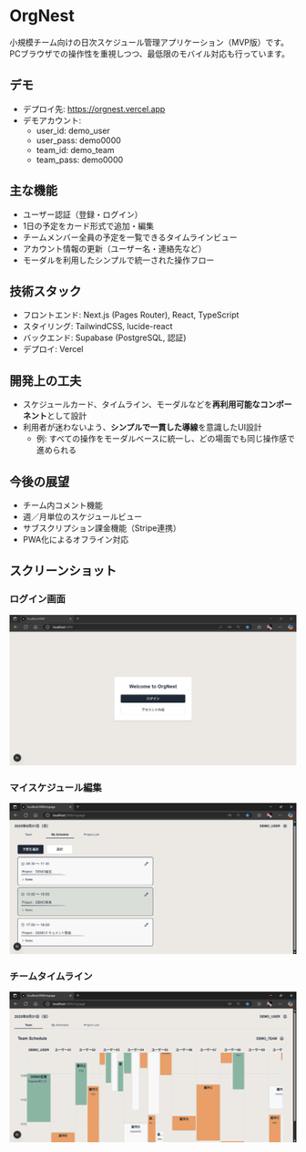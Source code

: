 # OrgNest

小規模チーム向けの日次スケジュール管理アプリケーション（MVP版）です。  
PCブラウザでの操作性を重視しつつ、最低限のモバイル対応も行っています。

## デモ
- デプロイ先: https://orgnest.vercel.app  
- デモアカウント:  
  - user_id: demo_user
  - user_pass: demo0000
  - team_id: demo_team
  - team_pass: demo0000

## 主な機能
- ユーザー認証（登録・ログイン）  
- 1日の予定をカード形式で追加・編集  
- チームメンバー全員の予定を一覧できるタイムラインビュー  
- アカウント情報の更新（ユーザー名・連絡先など）  
- モーダルを利用したシンプルで統一された操作フロー  

## 技術スタック
- フロントエンド: Next.js (Pages Router), React, TypeScript  
- スタイリング: TailwindCSS, lucide-react  
- バックエンド: Supabase (PostgreSQL, 認証)  
- デプロイ: Vercel  

## 開発上の工夫
- スケジュールカード、タイムライン、モーダルなどを**再利用可能なコンポーネント**として設計  
- 利用者が迷わないよう、**シンプルで一貫した導線**を意識したUI設計  
  - 例: すべての操作をモーダルベースに統一し、どの場面でも同じ操作感で進められる  

## 今後の展望
- チーム内コメント機能  
- 週／月単位のスケジュールビュー  
- サブスクリプション課金機能（Stripe連携）  
- PWA化によるオフライン対応  

## スクリーンショット

### ログイン画面
![ログイン画面](docs/screenshots/demo1.png)

### マイスケジュール編集
![マイスケジュール編集](docs/screenshots/demo2.png)

### チームタイムライン
![チームタイムライン](docs/screenshots/demo3.png)
